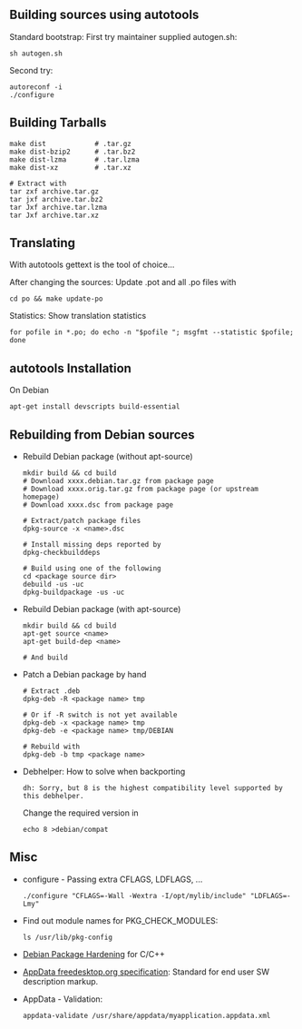 ## Building sources using autotools 

Standard bootstrap: First try maintainer supplied autogen.sh:

    sh autogen.sh

Second try:

    autoreconf -i
    ./configure

## Building Tarballs

    make dist            # .tar.gz
    make dist-bzip2      # .tar.bz2
    make dist-lzma       # .tar.lzma
    make dist-xz         # .tar.xz

    # Extract with
    tar zxf archive.tar.gz
    tar jxf archive.tar.bz2
    tar Jxf archive.tar.lzma
    tar Jxf archive.tar.xz

## Translating

With autotools gettext is the tool of choice...

After changing the sources: Update .pot and all .po files with

    cd po && make update-po

Statistics: Show translation statistics

    for pofile in *.po; do echo -n "$pofile "; msgfmt --statistic $pofile; done

## autotools Installation

On Debian

    apt-get install devscripts build-essential

## Rebuilding from Debian sources

-   Rebuild Debian package (without apt-source)

        mkdir build && cd build
        # Download xxxx.debian.tar.gz from package page
        # Download xxxx.orig.tar.gz from package page (or upstream homepage)
        # Download xxxx.dsc from package page

        # Extract/patch package files
        dpkg-source -x <name>.dsc

        # Install missing deps reported by
        dpkg-checkbuilddeps

        # Build using one of the following
        cd <package source dir>
        debuild -us -uc
        dpkg-buildpackage -us -uc

-   Rebuild Debian package (with apt-source)

        mkdir build && cd build
        apt-get source <name>
        apt-get build-dep <name>

        # And build

-   Patch a Debian package by hand

        # Extract .deb
        dpkg-deb -R <package name> tmp

        # Or if -R switch is not yet available
        dpkg-deb -x <package name> tmp
        dpkg-deb -e <package name> tmp/DEBIAN

        # Rebuild with
        dpkg-deb -b tmp <package name>

-   Debhelper: How to solve when backporting

        dh: Sorry, but 8 is the highest compatibility level supported by this debhelper.

    Change the required version in

        echo 8 >debian/compat

## Misc

-   configure - Passing extra CFLAGS, LDFLAGS, ...

        ./configure "CFLAGS=-Wall -Wextra -I/opt/mylib/include" "LDFLAGS=-Lmy"

-   Find out module names for PKG\_CHECK\_MODULES:

        ls /usr/lib/pkg-config
    
-   [Debian Package
    Hardening](https://wiki.debian.org/HardeningWalkthrough) for C/C++
-   [AppData freedesktop.org
    specification](http://www.freedesktop.org/software/appstream/docs/sect-AppStream-Metadata-AppData.html):
    Standard for end user SW description markup.
-   AppData - Validation:

        appdata-validate /usr/share/appdata/myapplication.appdata.xml


